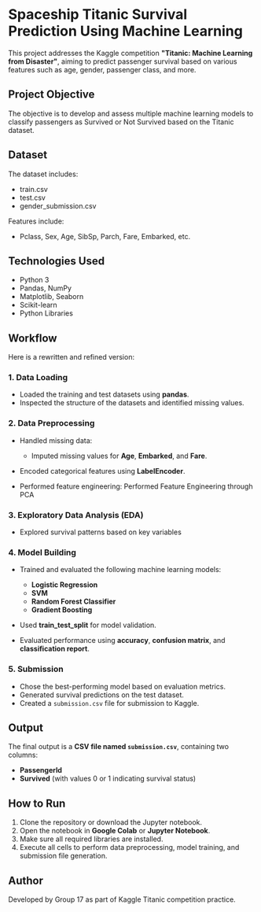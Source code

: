 
Spaceship Titanic Survival Prediction Using Machine Learning
========================================

This project addresses the Kaggle competition **"Titanic: Machine Learning from Disaster"**, aiming to predict passenger survival based on various features such as age, gender, passenger class, and more.


Project Objective
------------
The objective is to develop and assess multiple machine learning models to classify passengers as Survived or Not Survived based on the Titanic dataset.

Dataset
----------
The dataset includes:
- train.csv
- test.csv
- gender_submission.csv

Features include:
- Pclass, Sex, Age, SibSp, Parch, Fare, Embarked, etc.

Technologies Used
---------------------
- Python 3
- Pandas, NumPy
- Matplotlib, Seaborn
- Scikit-learn
- Python Libraries 

Workflow
-----------
Here is a rewritten and refined version:

### 1. **Data Loading**

* Loaded the training and test datasets using **pandas**.
* Inspected the structure of the datasets and identified missing values.

### 2. **Data Preprocessing**

* Handled missing data:

  * Imputed missing values for **Age**, **Embarked**, and **Fare**.
* Encoded categorical features using **LabelEncoder**.
* Performed feature engineering:
    Performed Feature Engineering through PCA

### 3. **Exploratory Data Analysis (EDA)**

* Explored survival patterns based on key variables 

### 4. **Model Building**

* Trained and evaluated the following machine learning models:


  * **Logistic Regression**
  * **SVM**
  * **Random Forest Classifier**
  * **Gradient Boosting**

* Used **train\_test\_split** for model validation.
* Evaluated performance using **accuracy**, **confusion matrix**, and **classification report**.

### 5. **Submission**

* Chose the best-performing model based on evaluation metrics.
* Generated survival predictions on the test dataset.
* Created a `submission.csv` file for submission to Kaggle.

 Output
---------
The final output is a **CSV file named `submission.csv`**, containing two columns:

* **PassengerId**
* **Survived** (with values 0 or 1 indicating survival status)

 How to Run
-------------
1. Clone the repository or download the Jupyter notebook.
2. Open the notebook in **Google Colab** or **Jupyter Notebook**.
3. Make sure all required libraries are installed.
4. Execute all cells to perform data preprocessing, model training, and submission file generation.

Author
---------
Developed by Group 17 as part of Kaggle Titanic competition practice.
